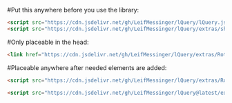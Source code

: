 #Put this anywhere before you use the library:
```html
<script src="https://cdn.jsdelivr.net/gh/LeifMessinger/lQuery/lQuery.js"></script>
<script src="https://cdn.jsdelivr.net/gh/LeifMessinger/lQuery/extras/shake.js"></script>
```
#Only placeable in the head:
```html
<link href="https://cdn.jsdelivr.net/gh/LeifMessinger/lQuery/extras/RotatingText/rotating-text.css" type="text/css" rel="stylesheet" />
```
#Placeable anywhere after needed elements are added:
```html
<script src="https://cdn.jsdelivr.net/gh/LeifMessinger/lQuery/extras/RotatingText/rotating-text.js"></script>

<script src="https://cdn.jsdelivr.net/gh/LeifMessinger/lQuery@latest/extras/explode.js"></script>
```
